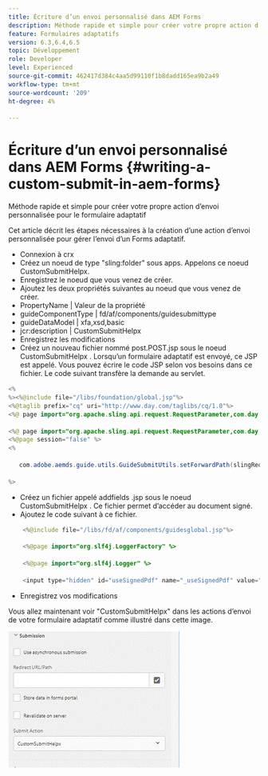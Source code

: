 ```yaml
---
title: Écriture d’un envoi personnalisé dans AEM Forms
description: Méthode rapide et simple pour créer votre propre action d’envoi personnalisée pour le formulaire adaptatif
feature: Formulaires adaptatifs
version: 6.3,6.4,6.5
topic: Développement
role: Developer
level: Experienced
source-git-commit: 462417d384c4aa5d99110f1b8dadd165ea9b2a49
workflow-type: tm+mt
source-wordcount: '209'
ht-degree: 4%

---
```



# Écriture d’un envoi personnalisé dans AEM Forms {#writing-a-custom-submit-in-aem-forms}

Méthode rapide et simple pour créer votre propre action d’envoi personnalisée pour le formulaire adaptatif

Cet article décrit les étapes nécessaires à la création d’une action d’envoi personnalisée pour gérer l’envoi d’un Forms adaptatif.

* Connexion à crx
* Créez un noeud de type &quot;sling:folder&quot; sous apps. Appelons ce noeud CustomSubmitHelpx.
* Enregistrez le noeud que vous venez de créer.
* Ajoutez les deux propriétés suivantes au noeud que vous venez de créer.
* PropertyName       | Valeur de la propriété
* guideComponentType | fd/af/components/guidesubmittype
* guideDataModel     | xfa,xsd,basic
* jcr:description   | CustomSubmitHelpx
* Enregistrez les modifications
* Créez un nouveau fichier nommé post.POST.jsp sous le noeud CustomSubmitHelpx . Lorsqu’un formulaire adaptatif est envoyé, ce JSP est appelé. Vous pouvez écrire le code JSP selon vos besoins dans ce fichier. Le code suivant transfère la demande au servlet.

```java
<%
%><%@include file="/libs/foundation/global.jsp"%>
<%@taglib prefix="cq" uri="http://www.day.com/taglibs/cq/1.0"%>
<%@ page import="org.apache.sling.api.request.RequestParameter,com.day.cq.wcm.api.WCMMode,com.adobe.forms.common.submitutils.CustomParameterRequest,com.adobe.aemds.guide.submitutils.*" %>

<%@ page import="org.apache.sling.api.request.RequestParameter,com.day.cq.wcm.api.WCMMode" %>
<%@page session="false" %>
<%

   com.adobe.aemds.guide.utils.GuideSubmitUtils.setForwardPath(slingRequest,"/bin/storeafsubmission",null,null);

%>
```

* Créez un fichier appelé addfields .jsp sous le noeud CustomSubmitHelpx . Ce fichier permet d’accéder au document signé.
* Ajoutez le code suivant à ce fichier.

```java
    <%@include file="/libs/fd/af/components/guidesglobal.jsp"%>

    <%@page import="org.slf4j.LoggerFactory" %>

    <%@page import="org.slf4j.Logger" %>

    <input type="hidden" id="useSignedPdf" name="_useSignedPdf" value=""/>;
```

* Enregistrez vos modifications

Vous allez maintenant voir &quot;CustomSubmitHelpx&quot; dans les actions d’envoi de votre formulaire adaptatif comme illustré dans cette image.

![Formulaire adaptatif avec envoi personnalisé](assets/capture-2.gif)

